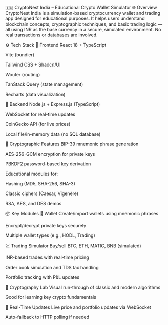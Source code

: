 🇮🇳 CryptoNest India – Educational Crypto Wallet Simulator
🌐 Overview
CryptoNest India is a simulation-based cryptocurrency wallet and trading app designed for educational purposes. It helps users understand blockchain concepts, cryptographic techniques, and basic trading logic — all using INR as the base currency in a secure, simulated environment. No real transactions or databases are involved.

⚙️ Tech Stack
🔧 Frontend
React 18 + TypeScript

Vite (bundler)

Tailwind CSS + Shadcn/UI

Wouter (routing)

TanStack Query (state management)

Recharts (data visualization)

🔧 Backend
Node.js + Express.js (TypeScript)

WebSocket for real-time updates

CoinGecko API (for live prices)

Local file/in-memory data (no SQL database)

🔐 Cryptographic Features
BIP-39 mnemonic phrase generation

AES-256-GCM encryption for private keys

PBKDF2 password-based key derivation

Educational modules for:

Hashing (MD5, SHA-256, SHA-3)

Classic ciphers (Caesar, Vigenère)

RSA, AES, and DES demos

📦 Key Modules
👜 Wallet
Create/import wallets using mnemonic phrases

Encrypt/decrypt private keys securely

Multiple wallet types (e.g., HODL, Trading)

💹 Trading Simulator
Buy/sell BTC, ETH, MATIC, BNB (simulated)

INR-based trades with real-time pricing

Order book simulation and TDS tax handling

Portfolio tracking with P&L updates

🧪 Cryptography Lab
Visual run-through of classic and modern algorithms

Good for learning key crypto fundamentals

🔄 Real-Time Updates
Live price and portfolio updates via WebSocket

Auto-fallback to HTTP polling if needed

